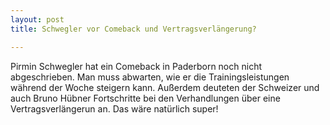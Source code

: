 ```yaml
---
layout: post
title: Schwegler vor Comeback und Vertragsverlängerung?

---
```


Pirmin Schwegler hat ein Comeback in Paderborn noch nicht abgeschrieben. Man muss abwarten, wie er die Trainingsleistungen während der Woche steigern kann. Außerdem deuteten der Schweizer und auch Bruno Hübner Fortschritte bei den Verhandlungen über eine Vertragsverlängerun an. Das wäre natürlich super!


